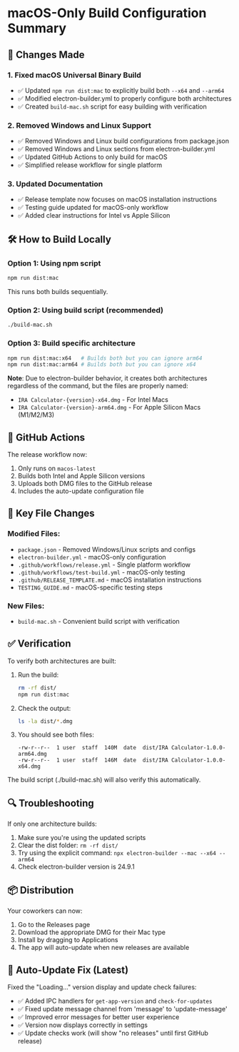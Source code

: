 # macOS-Only Build Configuration Summary

## 🎯 Changes Made

### 1. Fixed macOS Universal Binary Build
- ✅ Updated `npm run dist:mac` to explicitly build both `--x64` and `--arm64`
- ✅ Modified electron-builder.yml to properly configure both architectures
- ✅ Created `build-mac.sh` script for easy building with verification

### 2. Removed Windows and Linux Support
- ✅ Removed Windows and Linux build configurations from package.json
- ✅ Removed Windows and Linux sections from electron-builder.yml
- ✅ Updated GitHub Actions to only build for macOS
- ✅ Simplified release workflow for single platform

### 3. Updated Documentation
- ✅ Release template now focuses on macOS installation instructions
- ✅ Testing guide updated for macOS-only workflow
- ✅ Added clear instructions for Intel vs Apple Silicon

## 🛠️ How to Build Locally

### Option 1: Using npm script
```bash
npm run dist:mac
```
This runs both builds sequentially.

### Option 2: Using build script (recommended)
```bash
./build-mac.sh
```

### Option 3: Build specific architecture
```bash
npm run dist:mac:x64   # Builds both but you can ignore arm64
npm run dist:mac:arm64 # Builds both but you can ignore x64
```

**Note**: Due to electron-builder behavior, it creates both architectures regardless of the command, but the files are properly named:
- `IRA Calculator-{version}-x64.dmg` - For Intel Macs
- `IRA Calculator-{version}-arm64.dmg` - For Apple Silicon Macs (M1/M2/M3)

## 🚀 GitHub Actions

The release workflow now:
1. Only runs on `macos-latest`
2. Builds both Intel and Apple Silicon versions
3. Uploads both DMG files to the GitHub release
4. Includes the auto-update configuration file

## 📝 Key File Changes

### Modified Files:
- `package.json` - Removed Windows/Linux scripts and configs
- `electron-builder.yml` - macOS-only configuration
- `.github/workflows/release.yml` - Single platform workflow
- `.github/workflows/test-build.yml` - macOS-only testing
- `.github/RELEASE_TEMPLATE.md` - macOS installation instructions
- `TESTING_GUIDE.md` - macOS-specific testing steps

### New Files:
- `build-mac.sh` - Convenient build script with verification

## ✅ Verification

To verify both architectures are built:

1. Run the build:
   ```bash
   rm -rf dist/
   npm run dist:mac
   ```

2. Check the output:
   ```bash
   ls -la dist/*.dmg
   ```

3. You should see both files:
   ```
   -rw-r--r--  1 user  staff  140M  date  dist/IRA Calculator-1.0.0-arm64.dmg
   -rw-r--r--  1 user  staff  146M  date  dist/IRA Calculator-1.0.0-x64.dmg
   ```

The build script (./build-mac.sh) will also verify this automatically.

## 🔍 Troubleshooting

If only one architecture builds:
1. Make sure you're using the updated scripts
2. Clear the dist folder: `rm -rf dist/`
3. Try using the explicit command: `npx electron-builder --mac --x64 --arm64`
4. Check electron-builder version is 24.9.1

## 📦 Distribution

Your coworkers can now:
1. Go to the Releases page
2. Download the appropriate DMG for their Mac type
3. Install by dragging to Applications
4. The app will auto-update when new releases are available

## 🔄 Auto-Update Fix (Latest)

Fixed the "Loading..." version display and update check failures:
- ✅ Added IPC handlers for `get-app-version` and `check-for-updates`
- ✅ Fixed update message channel from 'message' to 'update-message'
- ✅ Improved error messages for better user experience
- ✅ Version now displays correctly in settings
- ✅ Update checks work (will show "no releases" until first GitHub release)
